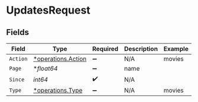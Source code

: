 # UpdatesRequest


## Fields

| Field                                                   | Type                                                    | Required                                                | Description                                             | Example                                                 |
| ------------------------------------------------------- | ------------------------------------------------------- | ------------------------------------------------------- | ------------------------------------------------------- | ------------------------------------------------------- |
| `Action`                                                | [*operations.Action](../../models/operations/action.md) | :heavy_minus_sign:                                      | N/A                                                     | movies                                                  |
| `Page`                                                  | **float64*                                              | :heavy_minus_sign:                                      | name                                                    |                                                         |
| `Since`                                                 | *int64*                                                 | :heavy_check_mark:                                      | N/A                                                     |                                                         |
| `Type`                                                  | [*operations.Type](../../models/operations/type.md)     | :heavy_minus_sign:                                      | N/A                                                     | movies                                                  |